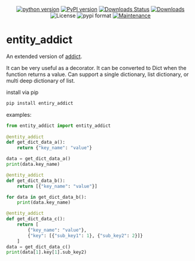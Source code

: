 <p align="center">
<a href="https://img.shields.io/pypi/pyversions/entity_addict">
<img src="https://img.shields.io/pypi/pyversions/entity_addict" alt="python version"></a>
<a href="https://badge.fury.io/py/entity_addict">
<img src="https://img.shields.io/pypi/dw/entity_addict" alt="PyPI version"></a>
<a href="https://entity_addict.readthedocs.io/en/master/?badge=master">
<img src="https://img.shields.io/pypi/dw/entity_addict" alt="Downloads Status"></a>
<a href="https://pepy.tech/badge/entity_addict">
<img src="https://pepy.tech/badge/entity_addict" alt="Downloads"></a>
<img src="https://img.shields.io/pypi/l/entity_addict" alt="License"></a>
<img src="https://img.shields.io/pypi/format/entity_addict" alt="pypi format"></a>
<a href="https://github.com/loonghao/entity_addict/graphs/commit-activity">
<img src="https://img.shields.io/badge/Maintained%3F-yes-green.svg" alt="Maintenance"></a>

entity_addict
=============
An extended version of [addict](https://github.com/mewwts/addict).

It can be very useful as a decorator. 
It can be converted to Dict when the function returns a value.
Can support a single dictionary, list dictionary, or multi deep  dictionary of list.

install via pip
```cmd
pip install entiry_addict
```

examples:
```python
from entity_addict import entity_addict
    
@entity_addict
def get_dict_data_a():
    return {"key_name": "value"}

data = get_dict_data_a()
print(data.key_name)

@entity_addict
def get_dict_data_b():
    return [{"key_name": "value"}]

for data in get_dict_data_b():
    print(data.key_name)

@entity_addict
def get_dict_data_c():
    return [
        {"key_name": "value"},
        {"key": [{"sub_key1": 1}, {"sub_key2": 2}]}
    ]
data = get_dict_data_c()
print(data[1].key[1].sub_key2)

```
